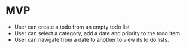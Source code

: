 # MVP
- User can create a todo from an empty todo list
- User can select a category, add a date and priority to the todo item
- User can navigate from a date to another to view its to do lists.
